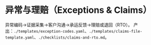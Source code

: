 # 异常与理赔（Exceptions & Claims）

异常编码→证据采集→客户沟通→承运反馈→理赔或退回（RTO）。
产出：`./templates/exception-codes.yaml`、`./templates/claims-file-template.yaml`、`./checklists/claims-and-rto.md`。
